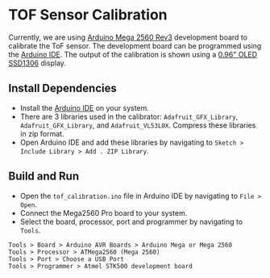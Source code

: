 # TOF Sensor Calibration

Currently, we are using [Arduino Mega 2560 Rev3](https://docs.arduino.cc/hardware/mega-2560) development board to calibrate the ToF sensor.
The development board can be programmed using the [Arduino IDE](https://www.arduino.cc/en/software).
The output of the calibration is shown using a [0.96" OLED SSD1306](https://www.adafruit.com/product/326) display.

## Install Dependencies

- Install the [Arduino IDE](https://www.arduino.cc/en/software) on your system.
- There are 3 libraries used in the calibrator: `Adafruit_GFX_Library`, `Adafruit_GFX_Library`, and `Adafruit_VL53L0X`.
  Compress these libraries in zip format.
- Open Arduino IDE and add these libraries by navigating to `Sketch > Include Library > Add . ZIP Library`.

## Build and Run

- Open the `tof_calibration.ino` file in Arduino IDE by navigating to `File > Open`.
- Connect the Mega2560 Pro board to your system.
- Select the board, processor, port and programmer by navigating to `Tools`.

```
Tools > Board > Arduino AVR Boards > Arduino Mega or Mega 2560
Tools > Processor > ATMega2560 (Mega 2560)
Tools > Port > Choose a USB Port
Tools > Programmer > Atmel STK500 development board
```

